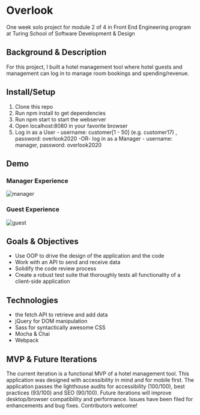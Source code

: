 # Overlook
One week solo project for module 2 of 4 in Front End Engineering program at Turing School of Software Development & Design

## Background & Description
For this project, I built a hotel management tool where hotel guests and management can log in to manage room bookings and spending/revenue.

## Install/Setup
1. Clone this repo
2. Run npm install to get dependencies
3. Run npm start to start the webserver
4. Open localhost:8080 in your favorite browser
5. Log in as a User - username: customer[1 - 50] (e.g. customer17) , password: overlook2020 -OR- log in as a Manager - username: manager, password: overlook2020

## Demo
### Manager Experience
![manager](https://media.giphy.com/media/QX0h6aEEbLn8CLJ2fd/giphy.gif)
### Guest Experience
![guest](https://media.giphy.com/media/QuV9uBZzx6s90U3YMK/giphy.gif)

## Goals & Objectives
- Use OOP to drive the design of the application and the code
- Work with an API to send and receive data
- Solidify the code review process
- Create a robust test suite that thoroughly tests all functionality of a client-side application

## Technologies
- the fetch API to retrieve and add data
- jQuery for DOM manipulation
- Sass for syntactically awesome CSS
- Mocha & Chai
- Webpack

## MVP & Future Iterations
The current iteration is a functional MVP of a hotel management tool. This application was designed with accessibility in mind and for mobile first. The application passes the lighthouse audits for accessibility (100/100), best practices (93/100) and SEO (90/100). Future iterations will improve desktop/browser compatibility and performance. Issues have been filed for enhancements and bug fixes. Contributors welcome!
